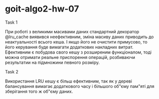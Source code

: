 # goit-algo2-hw-07

Task 1

При роботі з великими масивами даних стандартний декоратор @lru_cache виявився неефективним, зміна масиву даних приводить до неактуальності всього кеша. І якщо його не очистити примусово, то його керування буде вимагати додаткових накладних витрат.
Ефективним є побудова свого кешу з розширеним функціоналом, тоді можна отримати реальне приспорення операцій, розбиваючи результатии на підмножини певного розміру.

Task 2

Використання LRU кешу є більш ефективним, так як у дереві балансування вимагає додаткового часу і більшого об"єму пам"яті для зберігання того ж об"єму даних.
